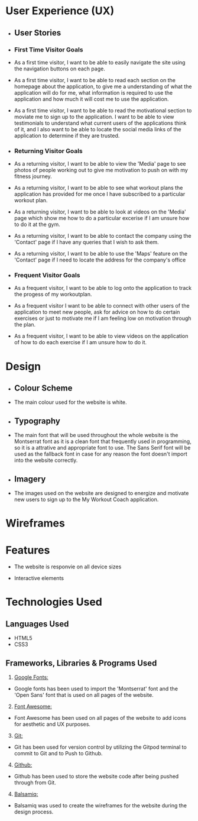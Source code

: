 # User Experience (UX)

* ## User Stories

* ### First Time Visitor Goals

* As a first time visitor, I want to be able to easily navigate the site using the navigation buttons on each page.

* As a first time visitor, I want to be able to read each section on the homepage about the application, to give me a understanding of what the application will do for me, what information is required to use the application and how much it will cost me to use the application.

* As a first time visitor, I want to be able to read the motivational section to moviate me to sign up to the application. I want to be able to view testimonials to understand what current users of the applications think of it, and I also want to be able to locate the social media links of the application to determine if they are trusted.

* ### Returning Visitor Goals

* As a returning visitor, I want to be able to view the 'Media' page to see photos of people working out to give me motivation to push on with my fitness journey.

* As a returning visitor, I want to be able to see what workout plans the application has provided for me once I have subscribed to a particular workout plan.

* As a returning visitor, I want to be able to look at videos on the 'Media' page which show me how to do a particular excerise if I am unsure how to do it at the gym.

* As a returning visitor, I want to be able to contact the company using the 'Contact' page if I have any queries that I wish to ask them.

* As a returning visitor, I want to be able to use the 'Maps' feature on the 'Contact' page if I need to locate the address for the company's office 

* ### Frequent Visitor Goals

* As a frequent visitor, I want to be able to log onto the application to track the progess of my workoutplan.

* As a frequent visitor I want to be able to connect with other users of the application to meet new people, ask for advice on how to do certain exercises or just to motivate me if I am feeling low on motivation through the plan.

* As a frequent visitor, I want to be able to view videos on the application of how to do each exercise if I am unsure how to do it.



# Design

* ## Colour Scheme

* The main colour used for the website is white.

* ## Typography

* The main font that will be used throughout the whole website is the Montserrat font as it is a clean font that frequently used in programming, so it is a attrative and appropriate font to use. The Sans Serif font will be used as the fallback font in case for any reason the font doesn't import into the website correctly.

* ## Imagery

* The images used on the website are designed to energize and motivate new users to sign up to the My Workout Coach application.

# Wireframes

# Features

* The website is responvie on all device sizes

* Interactive elements

# Technologies Used

## Languages Used

* HTML5
* CSS3

## Frameworks, Libraries & Programs Used

1. [Google Fonts:](https://fonts.google.com/)
* Google fonts has been used to import the 'Montserrat' font and the 'Open Sans' font that is used on all pages of the website.

2. [Font Awesome:](https://fontawesome.com/)
* Font Awesome has been used on all pages of the website to add icons for aesthetic and UX purposes.

3. [Git:](https://git-scm.com/)
* Git has been used for version control by utilizing the Gitpod terminal to commit to Git and to Push to Github.

4. [Github:](https://github.com/)
* Github has been used to store the website code after being pushed through from Git.

4. [Balsamiq:](https://www.balsamiq.com/)
* Balsamiq was used to create the wireframes for the website during the design process.
